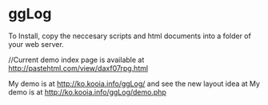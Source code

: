 ggLog
=====

To Install, copy the neccesary scripts and html documents into a folder of your web server.

//Current demo index page is available at http://pastehtml.com/view/daxf07rpg.html

My demo is at http://ko.kooia.info/ggLog/
and see the new layout idea at
My demo is at http://ko.kooia.info/ggLog/demo.php
